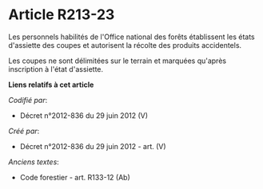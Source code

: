 # Article R213-23

Les personnels habilités de l'Office national des forêts établissent les états d'assiette des coupes et autorisent la récolte
des produits accidentels.

Les coupes ne sont délimitées sur le terrain et marquées qu'après inscription à l'état d'assiette.

**Liens relatifs à cet article**

_Codifié par_:

  - Décret n°2012-836 du 29 juin 2012 (V)

_Créé par_:

  - Décret n°2012-836 du 29 juin 2012 - art. (V)

_Anciens textes_:

  - Code forestier - art. R133-12 (Ab)
